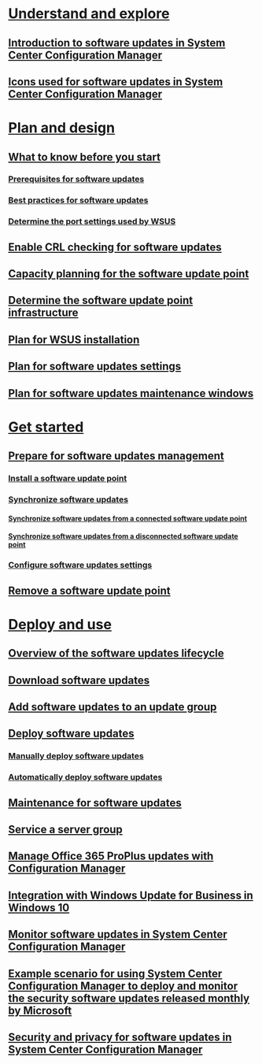 # [Understand and explore](sum/understand/software-updates-introduction.md)
## [Introduction to software updates in System Center Configuration Manager](sum/understand/software-updates-introduction.md)
## [Icons used for software updates in System Center Configuration Manager](sum/understand/software-updates-icons.md)

# [Plan and design](sum/plan-design/plan-for-software-updates.md)
## [What to know before you start](sum/plan-design/plan-for-software-updates.md)
### [Prerequisites for software updates](sum/plan-design/prerequisites-for-software-updates.md)
### [Best practices for software updates](sum/plan-design/software-updates-best-practices.md)
### [Determine the port settings used by WSUS](sum/plan-design/determine-wsus-port-settings.md)
## [Enable CRL checking for software updates](sum/plan-design/enable-crl-checking-for-software-updates.md)

## [Capacity planning for the software update point](sum/plan-design/plan-for-software-updates.md)
## [Determine the software update point infrastructure](sum/plan-design/plan-for-software-updates.md)
## [Plan for WSUS installation](sum/plan-design/plan-for-software-updates.md)
## [Plan for software updates settings](sum/plan-design/plan-for-software-updates.md)
## [Plan for software updates maintenance windows](sum/plan-design/plan-for-software-updates.md)

# [Get started](sum/deploy-use/configure-software-updates.md)
## [Prepare for software updates management](sum/deploy-use/configure-software-updates.md)
### [Install a software update point](sum/deploy-use/configure-software-updates.md)
### [Synchronize software updates](sum/deploy-use/configure-software-updates.md)
#### [Synchronize software updates from a connected software update point](sum/deploy-use/configure-software-updates.md)
#### [Synchronize software updates from a disconnected software update point](sum/deploy-use/configure-software-updates.md)
### [Configure software updates settings](sum/deploy-use/configure-software-updates.md)
## [Remove a software update point](sum/deploy-use/configure-software-updates.md)

# [Deploy and use](sum/deploy-use/manage-software-updates.md)
## [Overview of the software updates lifecycle](sum/deploy-use/manage-software-updates.md)
## [Download software updates](sum/deploy-use/manage-software-updates.md)
## [Add software updates to an update group](sum/deploy-use/manage-software-updates.md)
## [Deploy software updates](sum/deploy-use/manage-software-updates.md)
### [Manually deploy software updates](sum/deploy-use/manage-software-updates.md)
### [Automatically deploy software updates](sum/deploy-use/manage-software-updates.md)
## [Maintenance for software updates](sum/deploy-use/manage-software-updates.md)
## [Service a server group](sum/deploy-use/service-a-server-group.md)
## [Manage Office 365 ProPlus updates with Configuration Manager](sum/deploy-use/manage-office-365-proplus-updates.md)
## [Integration with Windows Update for Business in Windows 10](sum/deploy-use/integrate-windows-update-for-business-windows-10.md)
## [Monitor software updates in System Center Configuration Manager](sum/deploy-use/monitor-software-updates.md)
## [Example scenario for using System Center Configuration Manager to deploy and monitor the security software updates released monthly by Microsoft](sum/deploy-use/example-scenario-deploy-monitor-monthly-security-updates.md)
## [Security and privacy for software updates in System Center Configuration Manager](sum/deploy-use/security-and-privacy-for-software-updates.md)
